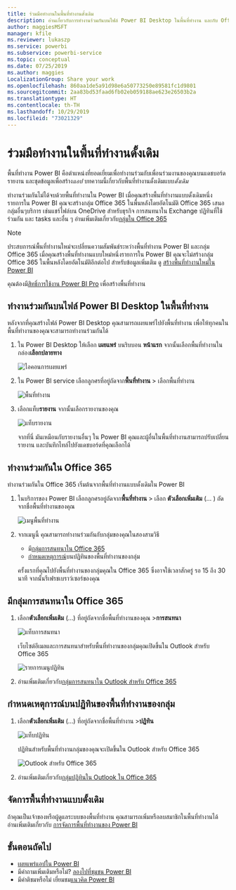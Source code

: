 ```yaml
---
title: ร่วมมือทำงานในพื้นที่ทำงานดั้งเดิม
description: อ่านเกี่ยวกับการทำงานร่วมกันบนไฟล์ Power BI Desktop ในพื้นที่ทำงาน และกับ Office 365 services เช่นการแชร์ไฟล์บน OneDrive สำหรับธุรกิจ การสนทนาใน Exchange ปฏิทิน และ tasks
author: maggiesMSFT
manager: kfile
ms.reviewer: lukaszp
ms.service: powerbi
ms.subservice: powerbi-service
ms.topic: conceptual
ms.date: 07/25/2019
ms.author: maggies
LocalizationGroup: Share your work
ms.openlocfilehash: 860aa1de5a91d98e6a50773250e89581fc1d9801
ms.sourcegitcommit: 2aa83bd53faad6fb02eb059188ae623e26503b2a
ms.translationtype: HT
ms.contentlocale: th-TH
ms.lasthandoff: 10/29/2019
ms.locfileid: "73021329"
---
```

# <a name="collaborate-in-a-classic-workspace"></a>ร่วมมือทำงานในพื้นที่ทำงานดั้งเดิม
พื้นที่ทำงาน Power BI คือตำแหน่งที่ยอดเยี่ยมเพื่อทำงานร่วมกับเพื่อนร่วมงานของคุณบนแดชบอร์ด รายงาน และชุดข้อมูลเพื่อสร้าง*แอป* บทความนี้เกี่ยวกับพื้นที่ทำงานดั้งเดิมแบบ*ดั้งเดิม*  

ทำงานร่วมกันไม่ได้จบด้วยพื้นที่ทำงานใน Power BI เมื่อคุณสร้างพื้นที่ทำงานแบบดั้งเดิมหนึ่งรายการใน Power BI คุณจะสร้างกลุ่ม Office 365 ในพื้นหลังโดยอัตโนมัติ Office 365 เสนอกลุ่มอื่นๆบริการ เช่นแชร์ไฟล์บน OneDrive สำหรับธุรกิจ การสนทนาใน Exchange ปฏิทินที่ใช้ร่วมกัน และ tasks และอื่น ๆ อ่านเพิ่มเติมเกี่ยวกับ[กลุ่มใน Office 365](https://support.office.com/article/Create-a-group-in-Office-365-7124dc4c-1de9-40d4-b096-e8add19209e9)

> [!NOTE]
> ประสบการณ์พื้นที่ทำงานใหม่จะเปลี่ยนความสัมพันธ์ระหว่างพื้นที่ทำงาน Power BI และกลุ่ม Office 365 เมื่อคุณสร้างพื้นที่ทำงานแบบใหม่หนึ่งรายการใน Power BI คุณจะไม่สร้างกลุ่ม Office 365 ในพื้นหลังโดยอัตโนมัติอีกต่อไป สำหรับข้อมูลเพิ่มเติม ดู [สร้างพื้นที่ทำงานใหม่ใน Power BI](service-create-the-new-workspaces.md)

คุณต้องมี[สิทธิ์การใช้งาน Power BI Pro](service-features-license-type.md) เพื่อสร้างพื้นที่ทำงาน

## <a name="collaborate-on-power-bi-desktop-files-in-a-workspace"></a>ทำงานร่วมกันบนไฟล์ Power BI Desktop ในพื้นที่ทำงาน
หลังจากที่คุณสร้างไฟล์ Power BI Desktop คุณสามารถเผยแพร่ไปยังพื้นที่ทำงาน เพื่อให้ทุกคนในพื้นที่ทำงานของคุณจะสามารถทำงานร่วมกันได้

1. ใน Power BI Desktop ให้เลือก **เผยแพร่** บนริบบอน **หน้าแรก** จากนั้นเลือกพื้นที่ทำงานในกล่อง**เลือกปลายทาง**
   
    ![ไอคอนการเผยแพร่](media/service-collaborate-power-bi-workspace/power-bi-group-publish-pbix.png)
2. ใน Power BI service เลือกลูกศรที่อยู่ถัดจาก**พื้นที่ทำงาน** > เลือกพื้นที่ทำงาน
   
    ![พื้นที่ทำงาน](media/service-collaborate-power-bi-workspace/power-bi-workspace-nav-arrow.png)
3. เลือกแท็บ**รายงาน** จากนั้นเลือกรายงานของคุณ
   
    ![แท็บรายงาน](media/service-collaborate-power-bi-workspace/power-bi-workspace-report.png)
   
    จากที่นี่ มันเหมือนกับรายงานอื่นๆ ใน Power BI คุณและผู้อื่นในพื้นที่ทำงานสามารถปรับเปลี่ยนรายงาน และบันทึกไทล์ไปยังแดชบอร์ดที่คุณเลือกได้

## <a name="collaborate-in-office-365"></a>ทำงานร่วมกันใน Office 365
ทำงานร่วมกันใน Office 365 เริ่มต้นจากพื้นที่ทำงานแบบดั้งเดิมใน Power BI

1. ในบริการของ Power BI เลือกลูกศรอยู่ถัดจาก**พื้นที่ทำงาน** > เลือก **ตัวเลือกเพิ่มเติม** (... ) ถัดจากชื่อพื้นที่ทำงานของคุณ 
   
   ![เมนูพื้นที่ทำงาน](media/service-collaborate-power-bi-workspace/power-bi-app-ellipsis.png)
2. จากเมนูนี้ คุณสามารถทำงานร่วมกันกับกลุ่มของคุณในสองสามวิธี 
   
   * มี[กลุ่มการสนทนาใน Office 365](#have-a-group-conversation-in-office-365)
   * [กำหนดเหตุการณ์](#schedule-an-event-on-the-group-workspace-calendar)บนปฏิทินของพื้นที่ทำงานของกลุ่ม
   
   ครั้งแรกที่คุณไปยังพื้นที่ทำงานของกลุ่มคุณใน Office 365 ซึ่งอาจใช้เวลาสักครู่ รอ 15 ถึง 30 นาที จากนั้นรีเฟรชเบราว์เซอร์ของคุณ

## <a name="have-a-group-conversation-in-office-365"></a>มีกลุ่มการสนทนาใน Office 365
1. เลือก**ตัวเลือกเพิ่มเติม** (...) ที่อยู่ถัดจากชื่อพื้นที่ทำงานของคุณ \>**การสนทนา** 
   
    ![แท็บการสนทนา](media/service-collaborate-power-bi-workspace/power-bi-app-ellipsis.png)
   
   เว็บไซต์อีเมลและการสนทนาสำหรับพื้นที่ทำงานของกลุ่มคุณเปิดขึ้นใน Outlook สำหรับ Office 365
   
   ![รายการเมนูปฏิทิน](media/service-collaborate-power-bi-workspace/pbi_grps_o365convo.png)
2. อ่านเพิ่มเติมเกี่ยวกับ[กลุ่มการสนทนาใน Outlook สำหรับ Office 365](https://support.office.com/Article/Have-a-group-conversation-a0482e24-a769-4e39-a5ba-a7c56e828b22)

## <a name="schedule-an-event-on-the-group-workspace-calendar"></a>กำหนดเหตุการณ์บนปฏิทินของพื้นที่ทำงานของกลุ่ม
1. เลือก**ตัวเลือกเพิ่มเติม** (...) ที่อยู่ถัดจากชื่อพื้นที่ทำงาน \>**ปฏิทิน** 
   
   ![แท็บปฏิทิน](media/service-collaborate-power-bi-workspace/power-bi-app-ellipsis.png)
   
   ปฏิทินสำหรับพื้นที่ทำงานกลุ่มของคุณจะเปิดขึ้นใน Outlook สำหรับ Office 365
   
   ![Outlook สำหรับ Office 365](media/service-collaborate-power-bi-workspace/pbi_grps_o365_calendar.png)
2. อ่านเพิ่มเติมเกี่ยวกับ[กลุ่มปฏิทินใน Outlook ใน Office 365](https://support.office.com/Article/Add-edit-and-subscribe-to-group-events-0cf1ad68-1034-4306-b367-d75e9818376a)

## <a name="manage-a-classic-workspace"></a>จัดการพื้นที่ทำงานแบบดั้งเดิม
ถ้าคุณเป็นเจ้าของหรือผู้ดูแลระบบของพื้นที่ทำงาน คุณสามารถเพิ่มหรือลบสมาชิกในพื้นที่ทำงานได้ อ่านเพิ่มเติมเกี่ยวกับ [การจัดการพื้นที่ทำงานของ Power BI](service-manage-app-workspace-in-power-bi-and-office-365.md)

## <a name="next-steps"></a>ขั้นตอนถัดไป
* [เผยแพร่แอปใน Power BI](service-create-distribute-apps.md)
* มีคำถามเพิ่มเติมหรือไม่? [ลองไปที่ชุมชน Power BI](http://community.powerbi.com/)
* มีคำติชมหรือไม่ เยี่ยมชม[แนวคิด Power BI](https://ideas.powerbi.com/forums/265200-power-bi)


